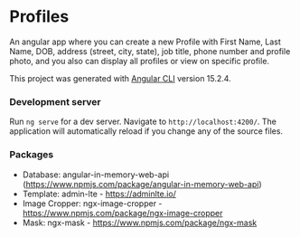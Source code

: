 # Profiles

An angular app where you can create a new Profile with First Name, Last Name, DOB, address (street, city, state), job title, phone number and profile photo, 
and you also can display all profiles or view on specific profile.

This project was generated with [Angular CLI](https://github.com/angular/angular-cli) version 15.2.4.

### Development server

Run `ng serve` for a dev server. Navigate to `http://localhost:4200/`. The application will automatically reload if you change any of the source files.

### Packages

* Database: angular-in-memory-web-api (https://www.npmjs.com/package/angular-in-memory-web-api)
* Template: admin-lte - https://adminlte.io/
* Image Cropper: ngx-image-cropper - https://www.npmjs.com/package/ngx-image-cropper
* Mask: ngx-mask - https://www.npmjs.com/package/ngx-mask


